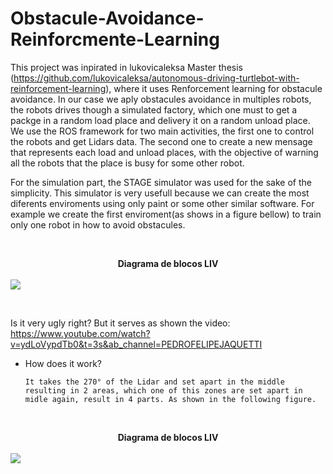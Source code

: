 # Obstacule-Avoidance-Reinforcmente-Learning


This project was inpirated in lukovicaleksa Master thesis (https://github.com/lukovicaleksa/autonomous-driving-turtlebot-with-reinforcement-learning), where it uses Renforcement learning for obstacule avoidance. In our case we aply obstacules avoidance in multiples robots, the robots drives though a simulated factory, which one must to get a packge in a random load place and delivery it on a random unload place. We use the ROS framework for two main activities, the first one to control the robots and get Lidars data. The second one to create a new mensage that represents each load and unload places, with the objective of warning all the robots that the place is busy for some other robot.

For the simulation part, the STAGE simulator was used for the sake of the simplicity. This simulator is very usefull because we can create the most diferents enviroments using only paint or some other similar software. For example we create the first enviroment(as shows in a figure bellow) to train only one robot in how to avoid obstacules.


<br/>
<p align="center">
  <figcaption align="center"><b>Diagrama de blocos LIV</b></figcaption>
  <br/>
  <img src="https://github.com/Jaquetti/Obstacule-Avoidance-Reinforcmente-Learning/blob/main/Enviroment/canvas.png" />
  <br/>
</p>

<br/>

Is it very ugly right? But it serves as shown the video: https://www.youtube.com/watch?v=ydLoVypdTb0&t=3s&ab_channel=PEDROFELIPEJAQUETTI 


* How does it work? 
  
      It takes the 270° of the Lidar and set apart in the middle resulting in 2 areas, which one of this zones are set apart in midle again, result in 4 parts. As shown in the following figure.
      
      


<br/>
<p align="center">
  <figcaption align="center"><b>Diagrama de blocos LIV</b></figcaption>
  <br/>
  <img src="https://github.com/Jaquetti/images_of_all_repositores/blob/main/zones_mb.PNG" />
  <br/>
</p>

<br/>
